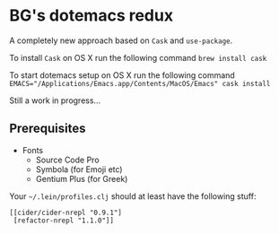 # BG's dotemacs redux

A completely new approach based on `Cask` and `use-package`.

To install `Cask` on OS X run the following command `brew install cask`

To start dotemacs setup on OS X run the following command `EMACS="/Applications/Emacs.app/Contents/MacOS/Emacs" cask install`

Still a work in progress...

## Prerequisites

- Fonts
  - Source Code Pro
  - Symbola (for Emoji etc)
  - Gentium Plus (for Greek)

Your `~/.lein/profiles.clj` should at least have the following stuff:

    [[cider/cider-nrepl "0.9.1"]
     [refactor-nrepl "1.1.0"]]
